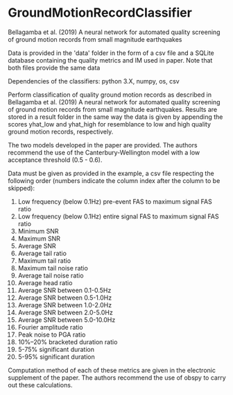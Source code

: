 # GroundMotionRecordClassifier
Bellagamba et al. (2019) A neural network for automated quality screening of ground motion records from small magnitude earthquakes

Data is provided in the 'data' folder in the form of a csv file and a SQLite database containing the quality metrics and IM used in paper. Note that both files provide the same data

Dependencies of the classifiers: python 3.X, numpy, os, csv

Perform classification of quality ground motion records as described in Bellagamba et al. (2019) A neural network for automated quality screening of ground motion records from small magnitude earthquakes. Results are stored in a result folder in the same way the data is given by appending the scores yhat_low and yhat_high for resemblance to low and high quality ground motion records, respectively. 

The two models developed in the paper are provided. The authors recommend the use of the Canterbury-Wellington model with a low acceptance threshold (0.5 - 0.6). 

Data must be given as provided in the example, a csv file respecting the following order (numbers indicate the column index after the column to be skipped):

1.  Low frequency (below 0.1Hz) pre-event FAS to maximum signal FAS ratio
2.  Low frequency (below 0.1Hz) entire signal FAS to maximum signal FAS ratio
3.  Minimum SNR
4.  Maximum SNR
5.  Average SNR
6.  Average tail ratio
7.  Maximum tail ratio
8.  Maximum tail noise ratio
9.  Average tail noise ratio
10. Average head ratio
11. Average SNR between 0.1-0.5Hz
12. Average SNR between 0.5-1.0Hz
13. Average SNR between 1.0-2.0Hz
14. Average SNR between 2.0-5.0Hz
15. Average SNR between 5.0-10.0Hz
16. Fourier amplitude ratio
17. Peak noise to PGA ratio
18. 10%–20% bracketed duration ratio
19. 5-75% significant duration
20. 5-95% significant duration

Computation method of each of these metrics are given in the electronic supplement of the paper. The authors recommend the use of obspy to carry out these calculations. 
